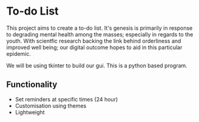 # To-do List

This project aims to create a to-do list. It's genesis is primarily in response to degrading mental health among the masses; especially in regards to the youth. With scientfic research backing the link behind orderliness and improved well being; our digital outcome hopes to aid in this particular epidemic. 

We will be using tkinter to build our gui. This is a python based program.

## Functionality
* Set reminders at specific times (24 hour)
* Customisation using themes
* Lightweight 
